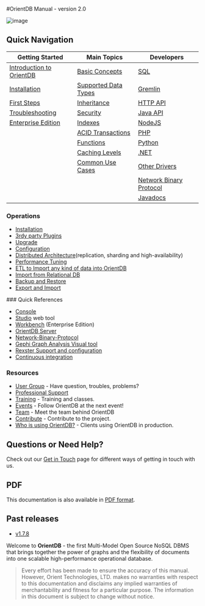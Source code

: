 #OrientDB Manual - version 2.0

![image](http://www.orientdb.com/images/orientdb_logo_mid.png)

## Quick Navigation

|Getting Started	|Main Topics    |Developers   |
|-----------------------|---------------|-------------|
| [Introduction to OrientDB](Tutorial-Introduction-to-the-NoSQL-world.md) | [Basic Concepts](../datamodeling/Concepts.md)  | [SQL](../sql/SQL.md) | 
| [Installation](Tutorial-Installation.md) | [Supported Data Types](../general/Types.md) | [Gremlin](../gremlin/Gremlin.md) | 
| [First Steps](Tutorial-Introduction-to-the-NoSQL-world.md) | [Inheritance](../general/Inheritance.md) | [HTTP API](../misc/OrientDB-REST.md) |
| [Troubleshooting](../misc/Troubleshooting.md) |[Security](../security/Security.md) | [Java API](../java/Java-API.md) |
| [Enterprise Edition](../ee/Enterprise-Edition.md) | [Indexes](../indexing/Indexes.md) | [NodeJS](https://github.com/orientechnologies/orientjs) |
| | [ACID Transactions](../internals/Transactions.md) | [PHP](https://github.com/orientechnologies/PhpOrient) |
| | [Functions](../admin/Functions.md) | [Python](https://github.com/orientechnologies/pyorient)|
| | [Caching Levels](../internals/Caching.md) | [.NET](https://github.com/orientechnologies/OrientDB-NET.binary) | 
| | [Common Use Cases](Use-Cases.md) | [Other Drivers](../misc/Programming-Language-Bindings.md) |
| | | [Network Binary Protocol](../internals/Network-Binary-Protocol.md) |
| | | [Javadocs](http://www.orientechnologies.com/javadoc/latest/) |

### Operations
- [Installation](Tutorial-Installation.md)
- [3rdy party Plugins](../plugins/Plugins.md)
- [Upgrade](../release/Upgrade.md) 
- [Configuration](../admin/Configuration.md)
- [Distributed Architecture](../distributed/Distributed-Architecture.md)(replication, sharding and high-availability)
- [Performance Tuning](../tuning/Performance-Tuning.md)
- [ETL to Import any kind of data into OrientDB](../etl/ETL-Introduction.md)
- [Import from Relational DB](../admin/Import-From-RDBMS.md)
- [Backup and Restore](../admin/Backup-and-Restore.md)
- [Export and Import](../admin/Export-and-Import.md)

### Quick References
- [Console](../console/README.md)
- [Studio](../studio/Home-page.md) web tool
- [Workbench](http://www.orientechnologies.com/enterprise/1.7.4/userguide.html) (Enterprise Edition) 
- [OrientDB Server](../internals/DB-Server.md)
- [Network-Binary-Protocol](../internals/Network-Binary-Protocol.md) 
- [Gephi Graph Analysis Visual tool](../plugins/Gephi.md)
- [Rexster Support and configuration](../plugins/Rexster.md)
- [Continuous integration](http://helios.orientechnologies.com/)

### Resources
- [User Group](http://www.orientechnologies.com/active-user-community) - Have question, troubles, problems?
- [Professional Support](http://orientechnologies.com/support)
- [Training](http://orientechnologies.com/training) - Training and classes.
- [Events](http://www.orientechnologies.com/event) - Follow OrientDB at the next event!
- [Team](Team.md) - Meet the team behind OrientDB
- [Contribute](../misc/Contribute-to-OrientDB.md) - Contribute to the project.
- [Who is using OrientDB?](http://www.orientechnologies.com/customers) - Clients using OrientDB in production.

## Questions or Need Help?
Check out our [Get in Touch](../misc/Get-in-Touch.md) page for different ways of getting in touch with us.


## PDF
This documentation is also available in [PDF format](OrientDB-Manual.pdf).

## Past releases
- [v1.7.8](http://www.orientechnologies.com/docs/1.7.8/)


Welcome to **OrientDB** - the first Multi-Model Open Source NoSQL DBMS that brings together the power of graphs and the flexibility of documents into one scalable high-performance operational database.

>Every effort has been made to ensure the accuracy of this manual. However, Orient Technologies, LTD. makes no warranties with respect to this documentation and disclaims any implied warranties of merchantability and fitness for a particular purpose. The information in this document is subject to change without notice.
